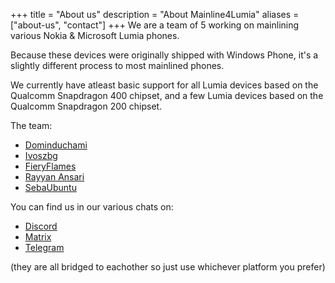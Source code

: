 +++
title = "About us"
description = "About Mainline4Lumia"
aliases = ["about-us", "contact"]
+++
We are a team of 5 working on mainlining various Nokia & Microsoft Lumia phones.

Because these devices were originally shipped with Windows Phone, it's a slightly different process to most mainlined phones.

We currently have atleast basic support for all Lumia devices based on the Qualcomm Snapdragon 400 chipset, and a few Lumia devices based on the Qualcomm Snapdragon 200 chipset.

The team:

- [Dominduchami](https://github.com/Dominduchami) 
- [Ivoszbg](https://github.com/Ivoszbg)
- [FieryFlames](https://github.com/FieryFlames)
- [Rayyan Ansari](https://ansari.sh/about)
- [SebaUbuntu](https://github.com/SebaUbuntu)

You can find us in our various chats on:

- [Discord](https://discord.gg/BeSMkqPrWm)
- [Matrix](https://matrix.to/#/#mainline4lumia:matrix.org)
- [Telegram](https://t.me/mainline4lumia)

(they are all bridged to eachother so just use whichever platform you prefer)
